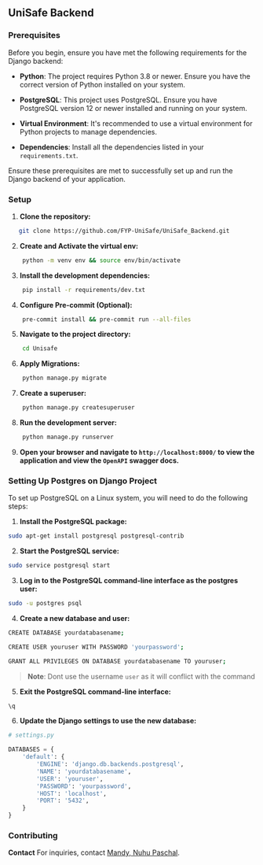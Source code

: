 ## UniSafe Backend

### Prerequisites

Before you begin, ensure you have met the following requirements for the Django backend:

- **Python**: The project requires Python 3.8 or newer. Ensure you have the correct version of Python installed on your system.

- **PostgreSQL**: This project uses PostgreSQL. Ensure you have PostgreSQL version 12 or newer installed and running on your system.

- **Virtual Environment**: It's recommended to use a virtual environment for Python projects to manage dependencies.

- **Dependencies**: Install all the dependencies listed in your `requirements.txt`.

Ensure these prerequisites are met to successfully set up and run the Django backend of your application.

### Setup

1. **Clone the repository:**

```bash
   git clone https://github.com/FYP-UniSafe/UniSafe_Backend.git
```

2. **Create and Activate the virtual env:**

```bash
    python -m venv env && source env/bin/activate
```

3. **Install the development dependencies:**

```bash
    pip install -r requirements/dev.txt
```

4. **Configure Pre-commit (Optional):**

```bash
    pre-commit install && pre-commit run --all-files
```

5. **Navigate to the project directory:**

```bash
    cd Unisafe
```

6. **Apply Migrations:**

```bash
    python manage.py migrate
```

7. **Create a superuser:**

```bash
    python manage.py createsuperuser
```

8. **Run the development server:**

```bash
    python manage.py runserver
```

9. **Open your browser and navigate to `http://localhost:8000/` to view the application and view the `OpenAPI` swagger docs.**

### Setting Up Postgres on Django Project

To set up PostgreSQL on a Linux system, you will need to do the following steps:

1. **Install the PostgreSQL package:**

```bash
sudo apt-get install postgresql postgresql-contrib
```

2. **Start the PostgreSQL service:**

```bash
sudo service postgresql start
```

3. **Log in to the PostgreSQL command-line interface as the postgres user:**

```bash
sudo -u postgres psql
```

4. **Create a new database and user:**

```bash
CREATE DATABASE yourdatabasename;

CREATE USER youruser WITH PASSWORD 'yourpassword';

GRANT ALL PRIVILEGES ON DATABASE yourdatabasename TO youruser;
```

> **Note**: Dont use the username `user` as it will conflict with the command

5. **Exit the PostgreSQL command-line interface:**

```bash
\q
```

6. **Update the Django settings to use the new database:**

```python
# settings.py

DATABASES = {
    'default': {
        'ENGINE': 'django.db.backends.postgresql',
        'NAME': 'yourdatabasename',
        'USER': 'youruser',
        'PASSWORD': 'yourpassword',
        'HOST': 'localhost',
        'PORT': '5432',
    }
}
```

### Contributing

**Contact**
For inquiries, contact [Mandy, Nuhu Paschal](mailto:caljr9301@gmail.com).
